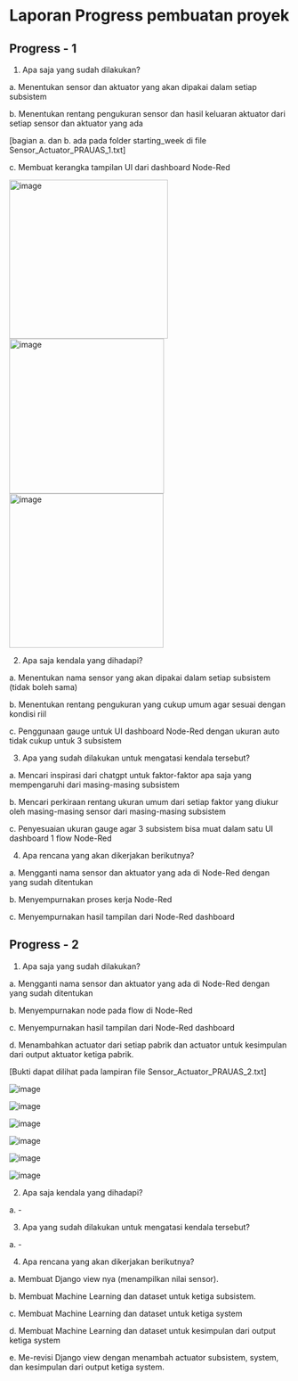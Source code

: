 # Laporan Progress pembuatan proyek 

## Progress - 1

1. Apa saja yang sudah dilakukan?

a. Menentukan sensor dan aktuator yang akan dipakai dalam setiap subsistem

b. Menentukan rentang pengukuran sensor dan hasil keluaran aktuator dari setiap sensor dan aktuator yang ada

[bagian a. dan b. ada pada folder starting_week di file Sensor_Actuator_PRAUAS_1.txt]

c. Membuat kerangka tampilan UI dari dashboard Node-Red

<img width="285" alt="image" src="https://user-images.githubusercontent.com/62742933/235365058-a3767a58-e793-417e-9189-f78b168e20e1.png">
<img width="278" alt="image" src="https://user-images.githubusercontent.com/62742933/235365073-fc0bde8a-ea31-44be-98fe-992ff2d40209.png">
<img width="277" alt="image" src="https://user-images.githubusercontent.com/62742933/235365083-a6f42e99-abad-4b15-b907-1257f592fa18.png">

2. Apa saja kendala yang dihadapi?

a. Menentukan nama sensor yang akan dipakai dalam setiap subsistem (tidak boleh sama)

b. Menentukan rentang pengukuran yang cukup umum agar sesuai dengan kondisi riil

c. Penggunaan gauge untuk UI dashboard Node-Red dengan ukuran auto tidak cukup untuk 3 subsistem


3. Apa yang sudah dilakukan untuk mengatasi kendala tersebut?

a. Mencari inspirasi dari chatgpt untuk faktor-faktor apa saja yang mempengaruhi dari masing-masing subsistem

b. Mencari perkiraan rentang ukuran umum dari setiap faktor yang diukur oleh masing-masing sensor dari masing-masing subsistem

c. Penyesuaian ukuran gauge agar 3 subsistem bisa muat dalam satu UI dashboard 1 flow Node-Red


4. Apa rencana yang akan dikerjakan berikutnya?

a. Mengganti nama sensor dan aktuator yang ada di Node-Red dengan yang sudah ditentukan

b. Menyempurnakan proses kerja Node-Red

c. Menyempurnakan hasil tampilan dari Node-Red dashboard

## Progress - 2

1.	Apa saja yang sudah dilakukan?

a. Mengganti nama sensor dan aktuator yang ada di Node-Red dengan yang sudah ditentukan

b. Menyempurnakan node pada flow di Node-Red

c. Menyempurnakan hasil tampilan dari Node-Red dashboard

d. Menambahkan actuator dari setiap pabrik dan actuator untuk kesimpulan dari output aktuator ketiga pabrik. 

[Bukti dapat dilihat pada lampiran file Sensor_Actuator_PRAUAS_2.txt]
 
![image](https://user-images.githubusercontent.com/62742933/235636463-771ef977-a037-45a0-ab4e-f89f94ea5acc.png)
 
![image](https://user-images.githubusercontent.com/62742933/235636495-c5f195f9-438a-4d03-a968-7a5b7207cbf2.png)
 
![image](https://user-images.githubusercontent.com/62742933/235636516-132c5bff-99b1-4952-9ae5-49ac23a00204.png)

 
![image](https://user-images.githubusercontent.com/62742933/235636531-dbbf3006-bd6b-43e9-9b6f-defc50c83ed2.png)
 
![image](https://user-images.githubusercontent.com/62742933/235636561-2cdbe83f-384e-46d2-991f-f79dfaae4804.png)

![image](https://user-images.githubusercontent.com/62742933/235636580-4eb7c69e-4bcc-4ff4-9fa4-c386df7adf45.png)

2.	Apa saja kendala yang dihadapi?

a. -

3.	Apa yang sudah dilakukan untuk mengatasi kendala tersebut?

a. -

4.	Apa rencana yang akan dikerjakan berikutnya?

a.	Membuat Django view nya (menampilkan nilai sensor).

b.	Membuat Machine Learning dan dataset untuk ketiga subsistem.

c.	Membuat Machine Learning dan dataset untuk ketiga system

d.	Membuat Machine Learning dan dataset untuk kesimpulan dari output ketiga system

e.	Me-revisi Django view dengan menambah actuator subsistem, system, dan kesimpulan dari output ketiga system.

